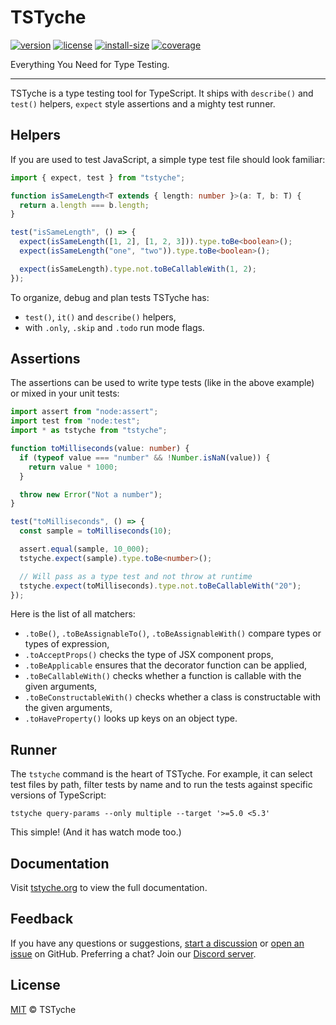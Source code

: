 # TSTyche

[![version][version-badge]][version-url]
[![license][license-badge]][license-url]
[![install-size][install-size-badge]][install-size-url]
[![coverage][coverage-badge]][coverage-url]

Everything You Need for Type Testing.

---

TSTyche is a type testing tool for TypeScript. It ships with `describe()` and `test()` helpers, `expect` style assertions and a mighty test runner.

## Helpers

If you are used to test JavaScript, a simple type test file should look familiar:

```ts
import { expect, test } from "tstyche";

function isSameLength<T extends { length: number }>(a: T, b: T) {
  return a.length === b.length;
}

test("isSameLength", () => {
  expect(isSameLength([1, 2], [1, 2, 3])).type.toBe<boolean>();
  expect(isSameLength("one", "two")).type.toBe<boolean>();

  expect(isSameLength).type.not.toBeCallableWith(1, 2);
});
```

To organize, debug and plan tests TSTyche has:

- `test()`, `it()` and `describe()` helpers,
- with `.only`, `.skip` and `.todo` run mode flags.

## Assertions

The assertions can be used to write type tests (like in the above example) or mixed in your unit tests:

```ts
import assert from "node:assert";
import test from "node:test";
import * as tstyche from "tstyche";

function toMilliseconds(value: number) {
  if (typeof value === "number" && !Number.isNaN(value)) {
    return value * 1000;
  }

  throw new Error("Not a number");
}

test("toMilliseconds", () => {
  const sample = toMilliseconds(10);

  assert.equal(sample, 10_000);
  tstyche.expect(sample).type.toBe<number>();

  // Will pass as a type test and not throw at runtime
  tstyche.expect(toMilliseconds).type.not.toBeCallableWith("20");
});
```

Here is the list of all matchers:

- `.toBe()`, `.toBeAssignableTo()`, `.toBeAssignableWith()` compare types or types of expression,
- `.toAcceptProps()` checks the type of JSX component props,
- `.toBeApplicable` ensures that the decorator function can be applied,
- `.toBeCallableWith()` checks whether a function is callable with the given arguments,
- `.toBeConstructableWith()` checks whether a class is constructable with the given arguments,
- `.toHaveProperty()` looks up keys on an object type.

## Runner

The `tstyche` command is the heart of TSTyche. For example, it can select test files by path, filter tests by name and to run the tests against specific versions of TypeScript:

```shell
tstyche query-params --only multiple --target '>=5.0 <5.3'
```

This simple! (And it has watch mode too.)

## Documentation

Visit [tstyche.org](https://tstyche.org) to view the full documentation.

## Feedback

If you have any questions or suggestions, [start a discussion](https://github.com/tstyche/tstyche/discussions/new/choose) or [open an issue](https://github.com/tstyche/tstyche/issues/new/choose) on GitHub. Preferring a chat? Join our [Discord server](https://discord.gg/gCSasd3QJq).

## License

[MIT][license-url] © TSTyche

[version-badge]: https://badgen.net/npm/v/tstyche
[version-url]: https://npmjs.com/package/tstyche
[license-badge]: https://badgen.net/github/license/tstyche/tstyche
[license-url]: https://github.com/tstyche/tstyche/blob/main/LICENSE.md
[install-size-badge]: https://badgen.net/packagephobia/install/tstyche
[install-size-url]: https://packagephobia.com/result?p=tstyche
[coverage-badge]: https://badgen.net/codacy/coverage/a581ca5c323a455886b7bdd9623c4ec8
[coverage-url]: https://app.codacy.com/gh/tstyche/tstyche/coverage/dashboard
